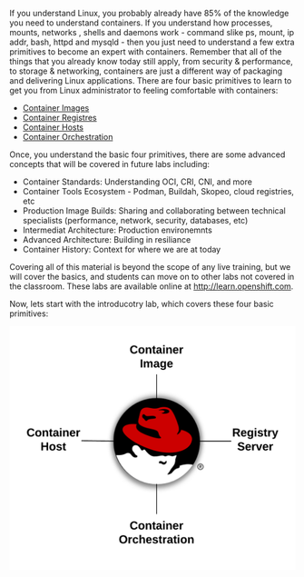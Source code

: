 If you understand Linux, you probably already have 85% of the knowledge you need to understand containers. If you understand how processes, mounts, networks , shells and daemons work - command slike ps, mount, ip addr, bash, httpd and mysqld - then you just need to understand a few extra primitives to become an expert with containers. Remember that all of the things that you already know today still apply, from security & performance, to storage & networking, containers are just a different way of packaging and delivering Linux applications. There are four basic primitives to learn to get you from Linux administrator to feeling comfortable with containers:

* [Container Images](https://developers.redhat.com/blog/2018/02/22/container-terminology-practical-introduction/#h.dqlu6589ootw)
* [Container Registres](https://developers.redhat.com/blog/2018/02/22/container-terminology-practical-introduction/#h.4cxnedx7tmvq)
* [Container Hosts](https://developers.redhat.com/blog/2018/02/22/container-terminology-practical-introduction/#h.8tyd9p17othl)
* [Container Orchestration](https://developers.redhat.com/blog/2018/02/22/container-terminology-practical-introduction/#h.6yt1ex5wfo66)

Once, you understand the basic four primitives, there are some advanced concepts that will be covered in future labs including:

* Container Standards: Understanding OCI, CRI, CNI, and more
* Container Tools Ecosystem - Podman, Buildah, Skopeo, cloud registries, etc
* Production Image Builds: Sharing and collaborating between technical specialists (performance, network, security, databases, etc)
* Intermediat Architecture: Production environemnts
* Advanced Architecture: Building in resiliance
* Container History: Context for where we are at today 

Covering all of this material is beyond the scope of any live training, but we will cover the basics, and students can move on to other labs not covered in the classroom. These labs are available online at http://learn.openshift.com. 

Now, lets start with the introducotry lab, which covers these four basic primitives:

![Container Libraries](../../assets/subsystems/container-internals-lab-2-0-part-1/01-new-primitives.png) 
